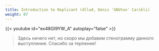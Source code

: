 ```yaml
---
title: Introduction to Replicant (dllud, Denis 'GNUtoo' Carikli)
weight: 07
---
```


{{< youtube id="ex48GI9YW_A" autoplay="false" >}}

>Здесь ничего нет, но скоро мы добавим стенограмму данного выступления. Спасибо за терпение!
